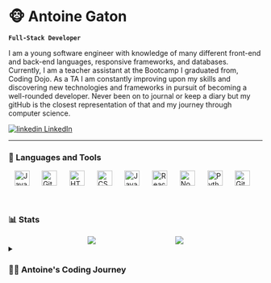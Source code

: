 # 🐵 Antoine Gaton

**`Full-Stack Developer`**

I am a young software engineer with knowledge of many different front-end and back-end languages, responsive frameworks, and databases. Currently, I am a teacher assistant at the Bootcamp I graduated from, Coding Dojo. As a TA I am constantly improving upon my skills and discovering new technologies and frameworks in pursuit of becoming a well-rounded developer. Never been on to journal or keep a diary but my gitHub is the closest representation of that and my journey through computer science.
   <p align="left">
    <a href="https://www.linkedin.com/in/antoine-gaton/">
    <img src="https://i.stack.imgur.com/gVE0j.png" alt="linkedin"> LinkedIn
  </a> 
   </p>

---

### 🧰 Languages and Tools
<div style="display:flex; justify-content:space-evenly;">
<img align="left" alt="Java" width="30px" style="padding-right:10px;" src="https://cdn.jsdelivr.net/gh/devicons/devicon/icons/java/java-original.svg"/>
<img align="left" alt="Git" width="30px" style="padding-right:10px;" src="https://cdn.jsdelivr.net/gh/devicons/devicon/icons/git/git-original.svg" />
<img align="left" alt="HTML" width="30px" style="padding-right:10px;" src="https://cdn.jsdelivr.net/gh/devicons/devicon/icons/html5/html5-plain.svg" />
<img align="left" alt="CSS" width="30px" style="padding-right:10px;" src="https://cdn.jsdelivr.net/gh/devicons/devicon/icons/css3/css3-plain.svg" />
<img align="left" alt="JavaScript" width="30px" style="padding-right:10px;" src="https://cdn.jsdelivr.net/gh/devicons/devicon/icons/javascript/javascript-plain.svg" />
<img align="left" alt="React" width="30px" style="padding-right:10px;" src="https://cdn.jsdelivr.net/gh/devicons/devicon/icons/react/react-original.svg" />
<img align="left" alt="NodeJS" width="30px" style="padding-right:10px;" src="https://cdn.jsdelivr.net/gh/devicons/devicon/icons/nodejs/nodejs-original.svg" />
<img align="left" alt="Python" width="30px" style="padding-right:10px;" src="https://cdn.jsdelivr.net/gh/devicons/devicon/icons/python/python-plain.svg" />
<img align="left" alt="GitHub" width="30px" style="padding-right:10px;" src="https://cdn.jsdelivr.net/gh/devicons/devicon/icons/github/github-original.svg" />
</div>
<br />

#
### 📊 Stats
<div style="display:flex; justify-content:space-evenly;">
<img src="https://github-readme-streak-stats.herokuapp.com/?user=AntoineGaton"/>
<img src="https://github-readme-stats.vercel.app/api?username=AntoineGaton"/>
</div>

<details>
 <summary><h3>👨‍💻 Antoine's Coding Journey</h3></summary>
   If you are reading this...thanks! This hidden section is my cave painting. Where I can reflect and share where I came from and where I am going as a developer. My coding journey really started the day I first touched a keyboard but when the universe really jolted me onto this path is when the pandemic occured. As a nursing student in the last semester and ready to set his career in the medical field the pandemic was a real eye opener. As a person who is immunocompromised it was difficult doing long shift at the hospital and wondering about my safety and health. That's when I started reassing and wondering if that was the right path for me in the long run...

[website]: COMING SOON...
[youtube]: COMING sOON...
